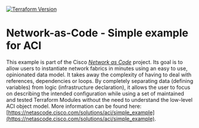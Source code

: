 [![Terraform Version](https://img.shields.io/badge/terraform-%5E1.8-blue)](https://www.terraform.io)

# Network-as-Code - Simple example for ACI

This example is part of the Cisco [*Network as Code*](https://netascode.cisco.com) project. Its goal is to allow users to instantiate network fabrics in minutes using an easy to use, opinionated data model. It takes away the complexity of having to deal with references, dependencies or loops. By completely separating data (defining variables) from logic (infrastructure declaration), it allows the user to focus on describing the intended configuration while using a set of maintained and tested Terraform Modules without the need to understand the low-level ACI object model. More information can be found here: [https://netascode.cisco.com/solutions/aci/simple_example](https://netascode.cisco.com/solutions/aci/simple_example).
